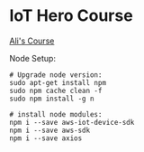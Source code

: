 # IoT Hero Course
[Ali's Course](https://d3ixby23wk112q.cloudfront.net/heroiot-welcome)

Node Setup:

    # Upgrade node version:
    sudo apt-get install npm
    sudo npm cache clean -f
    sudo npm install -g n
    
    # install node modules:
    npm i --save aws-iot-device-sdk
    npm i --save aws-sdk
    npm i --save axios



